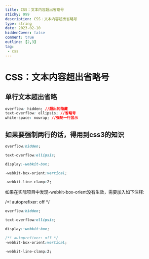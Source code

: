 ```yaml
---
title: CSS：文本内容超出省略号
sticky: 999
description: CSS：文本内容超出省略号
type: string
date: 2023-02-10
hiddenCover: false
comment: true
outline: [2,3]
tag:
 - css
---
```

# CSS：文本内容超出省略号

## 单行文本超出省略
```CSS
overflow: hidden; //超出的隐藏
text-overflow: ellipsis; //省略号
white-space: nowrap; //强制一行显示
```
## 如果要强制两行的话，得用到css3的知识
```CSS
overflow:hidden;

text-overflow:ellipsis;

display:-webkit-box;

-webkit-box-orient:vertical;

-webkit-line-clamp:2;
```

如果在实际项目中发现-webkit-box-orient没有生效，需要加入如下注释:

/*! autoprefixer: off */

```CSS
overflow:hidden;

text-overflow:ellipsis;

display:-webkit-box;

/*! autoprefixer: off */
-webkit-box-orient:vertical;

-webkit-line-clamp:2;
```
